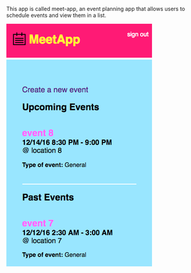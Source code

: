 This app is called meet-app, an event planning app that allows users to schedule events and view them in a list.

![Screenshot](src/screenshot.png)
